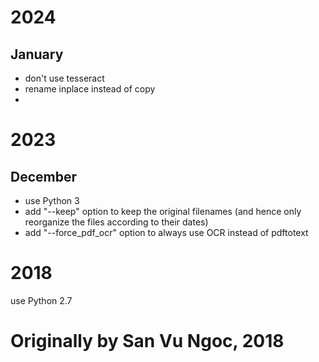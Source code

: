 # 2024

## January

- don't use tesseract
- rename inplace instead of copy
- 

# 2023

## December

+ use Python 3
+ add "--keep" option to keep the original filenames (and hence only
  reorganize the files according to their dates)
+ add "--force_pdf_ocr" option to always use OCR instead of pdftotext

# 2018

use Python 2.7

# Originally by San Vu Ngoc, 2018
